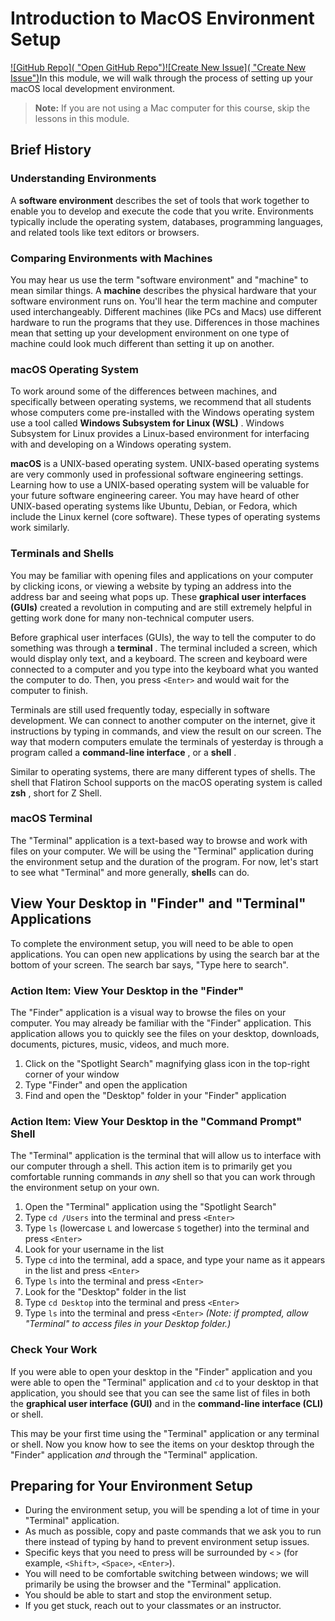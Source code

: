 # Introduction to MacOS Environment Setup

[![GitHub Repo]( &#34;Open GitHub Repo&#34;)](https://github.com/learn-co-curriculum/phase-0-macos-env-introduction)[![Create New Issue]( &#34;Create New Issue&#34;)](https://github.com/learn-co-curriculum/phase-0-macos-env-introduction/issues/new/choose)In this module, we will walk through the process of setting up your macOS local development environment.

> **Note:** If you are not using a Mac computer for this course, skip the lessons in this module.

## Brief History

### Understanding Environments

A **software environment** describes the set of tools that work together to enable you to develop and execute the code that you write. Environments typically include the operating system, databases, programming languages, and related tools like text editors or browsers.

### Comparing Environments with Machines

You may hear us use the term "software environment" and "machine" to mean similar things. A **machine** describes the physical hardware that your software environment runs on. You'll hear the term machine and computer used interchangeably. Different machines (like PCs and Macs) use different hardware to run the programs that they use. Differences in those machines mean that setting up your development environment on one type of machine could look much different than setting it up on another.

### macOS Operating System

To work around some of the differences between machines, and specifically between operating systems, we recommend that all students whose computers come pre-installed with the Windows operating system use a tool called  **Windows Subsystem for Linux (WSL)** . Windows Subsystem for Linux provides a Linux-based environment for interfacing with and developing on a Windows operating system.

**macOS** is a UNIX-based operating system. UNIX-based operating systems are very commonly used in professional software engineering settings. Learning how to use a UNIX-based operating system will be valuable for your future software engineering career. You may have heard of other UNIX-based operating systems like Ubuntu, Debian, or Fedora, which include the Linux kernel (core software). These types of operating systems work similarly.

### Terminals and Shells

You may be familiar with opening files and applications on your computer by clicking icons, or viewing a website by typing an address into the address bar and seeing what pops up. These **graphical user interfaces (GUIs)** created a revolution in computing and are still extremely helpful in getting work done for many non-technical computer users.

Before graphical user interfaces (GUIs), the way to tell the computer to do something was through a  **terminal** . The terminal included a screen, which would display only text, and a keyboard. The screen and keyboard were connected to a computer and you type into the keyboard what you wanted the computer to do. Then, you press `<Enter>` and would wait for the computer to finish.

Terminals are still used frequently today, especially in software development. We can connect to another computer on the internet, give it instructions by typing in commands, and view the result on our screen. The way that modern computers emulate the terminals of yesterday is through a program called a  **command-line interface** , or a  **shell** .

Similar to operating systems, there are many different types of shells. The shell that Flatiron School supports on the macOS operating system is called  **zsh** , short for Z Shell.

### macOS Terminal

The "Terminal" application is a text-based way to browse and work with files on your computer. We will be using the "Terminal" application during the environment setup and the duration of the program. For now, let's start to see what "Terminal" and more generally, **shell**s can do.

## View Your Desktop in "Finder" and "Terminal" Applications

To complete the environment setup, you will need to be able to open applications. You can open new applications by using the search bar at the bottom of your screen. The search bar says, "Type here to search".

### Action Item: View Your Desktop in the "Finder"

The "Finder" application is a visual way to browse the files on your computer. You may already be familiar with the "Finder" application. This application allows you to quickly see the files on your desktop, downloads, documents, pictures, music, videos, and much more.

1. Click on the "Spotlight Search" magnifying glass icon in the top-right corner of your window
2. Type "Finder" and open the application
3. Find and open the "Desktop" folder in your "Finder" application

### Action Item: View Your Desktop in the "Command Prompt" Shell

The "Terminal" application is the terminal that will allow us to interface with our computer through a shell. This action item is to primarily get you comfortable running commands in *any* shell so that you can work through the environment setup on your own.

1. Open the "Terminal" application using the "Spotlight Search"
2. Type `cd /Users` into the terminal and press `<Enter>`
3. Type `ls` (lowercase `L` and lowercase `S` together) into the terminal and press `<Enter>`
4. Look for your username in the list
5. Type `cd` into the terminal, add a space, and type your name as it appears in the list and press `<Enter>`
6. Type `ls` into the terminal and press `<Enter>`
7. Look for the "Desktop" folder in the list
8. Type `cd Desktop` into the terminal and press `<Enter>`
9. Type `ls` into the terminal and press `<Enter>` *(Note: if prompted, allow "Terminal" to access files in your Desktop folder.)*

### Check Your Work

If you were able to open your desktop in the "Finder" application and you were able to open the "Terminal" application and `cd` to your desktop in that application, you should see that you can see the same list of files in both the **graphical user interface (GUI)** and in the **command-line interface (CLI)** or shell.

This may be your first time using the "Terminal" application or any terminal or shell. Now you know how to see the items on your desktop through the "Finder" application *and* through the "Terminal" application.

## Preparing for Your Environment Setup

* During the environment setup, you will be spending a lot of time in your "Terminal" application.
* As much as possible, copy and paste commands that we ask you to run there instead of typing by hand to prevent environment setup issues.
* Specific keys that you need to press will be surrounded by `<` `>` (for example, `<Shift>`, `<Space>`, `<Enter>`).
* You will need to be comfortable switching between windows; we will primarily be using the browser and the "Terminal" application.
* You should be able to start and stop the environment setup.
* If you get stuck, reach out to your classmates or an instructor.
